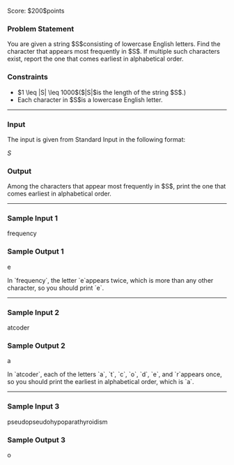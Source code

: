 
<div>

<span>

<span>

<p>
Score: $200$points
</p>

<div>

<section>

### **Problem Statement**

<p>
You are given a string $S$consisting of lowercase English letters. Find the character that appears most frequently in $S$. If multiple such characters exist, report the one that comes earliest in alphabetical order.
</p>

</section>

</div>

<div>

<section>

### **Constraints**

<ul>

<li>
$1 \leq |S| \leq 1000$($|S|$is the length of the string $S$.)
</li>

<li>
Each character in $S$is a lowercase English letter.
</li>

</ul>

</section>

</div>

---

<div>

<div>

<section>

### **Input**

<p>
The input is given from Standard Input in the following format:
</p>

<div>

$S$
</div>

</section>

</div>

<div>

<section>

### **Output**

<p>
Among the characters that appear most frequently in $S$, print the one that comes earliest in alphabetical order.
</p>

</section>

</div>

</div>

---

<div>

<section>

### **Sample Input 1**

<div>

frequency

</div>

</section>

</div>

<div>

<section>

### **Sample Output 1**

<div>

e

</div>

<p>
In `frequency`, the letter `e`appears twice, which is more than any other character, so you should print `e`.
</p>

</section>

</div>

---

<div>

<section>

### **Sample Input 2**

<div>

atcoder

</div>

</section>

</div>

<div>

<section>

### **Sample Output 2**

<div>

a

</div>

<p>
In `atcoder`, each of the letters `a`, `t`, `c`, `o`, `d`, `e`, and `r`appears once, so you should print the earliest in alphabetical order, which is `a`.
</p>

</section>

</div>

---

<div>

<section>

### **Sample Input 3**

<div>

pseudopseudohypoparathyroidism

</div>

</section>

</div>

<div>

<section>

### **Sample Output 3**

<div>

o

</div>

</section>

</div>

</span>

</span>

</div>
